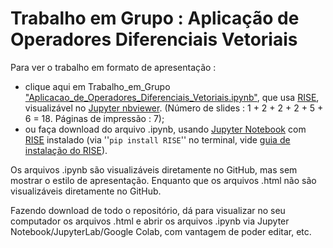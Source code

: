 # Trabalho em Grupo : Aplicação de Operadores Diferenciais Vetoriais

Para ver o trabalho em formato de apresentação :

- clique aqui em Trabalho_em_Grupo ["Aplicacao_de_Operadores_Diferenciais_Vetoriais.ipynb"](https://nbviewer.jupyter.org/format/slides/github/rcolistete/Eletromagnetismo_I_UFES_Alegre/blob/master/Trabalhos/Aplicacao_de_Operadores_Diferenciais_Vetoriais/Aplicacao_de_Operadores_Diferenciais_Vetoriais.ipynb?flush_cache=true#/), que usa [RISE](https://rise.readthedocs.io/), visualizável no [Jupyter nbviewer](https://nbviewer.jupyter.org/). (Número de slides : 1 + 2 + 2 + 2 + 5 + 6 =  18. Páginas de impressão : 7);
- ou faça download do arquivo .ipynb, usando [Jupyter Notebook](https://jupyter.org/) com [RISE](https://rise.readthedocs.io/) instalado (via ''`pip install RISE`'' no terminal,  vide [guia de instalação do RISE](https://rise.readthedocs.io/en/stable/installation.html#installation)).

Os arquivos .ipynb são visualizáveis diretamente no GitHub, mas sem mostrar o estilo de  apresentação. Enquanto que os arquivos .html não são visualizáveis diretamente no GitHub.

Fazendo download de todo o repositório, dá para visualizar no seu computador os arquivos .html e abrir os arquivos .ipynb via Jupyter Notebook/JupyterLab/Google Colab, com vantagem de poder editar, etc.

